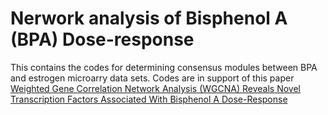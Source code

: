 # Nerwork analysis of Bisphenol A (BPA) Dose-response
This contains the codes for determining consensus modules between BPA and estrogen microarry data sets. 
Codes are in support of this paper [Weighted Gene Correlation Network Analysis (WGCNA) Reveals Novel Transcription Factors Associated With Bisphenol A Dose-Response](https://www.ncbi.nlm.nih.gov/pmc/articles/PMC6240694/)

